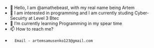 - 👋 Hello, I am @amathebeast, with my real name being Artem
- 👀 I am interested in programming and I am currently studing Cyber-Secuirty at Level 3 Btec
- 🌱 I’m currently learning Programming in my spear time
- 📫 How to reach me?
-       Email - artemsamusenko123@gmail.com

<!---
amathebeast/amathebeast is a ✨ special ✨ repository because its `README.md` (this file) appears on your GitHub profile.
You can click the Preview link to take a look at your changes.
--->
